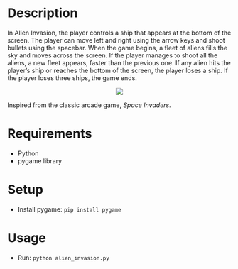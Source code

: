 # Description
In Alien Invasion, the player controls a ship that appears at the bottom of the screen. The player can move left and right using the arrow keys and shoot bullets using the spacebar. When the game begins, a fleet of aliens fills the sky and moves across the screen. If the player manages to shoot all the aliens, a new fleet appears, faster than the previous one. If any alien hits the player’s ship or reaches the bottom of the screen, the player loses a ship. If the player loses three ships, the game ends.
<p align="center"> <img src="https://github.com/dhairyapatel1506/alien-invasion/assets/101339040/7af3c799-3411-45f9-b407-d71f0e8f803f"> </p>

Inspired from the classic arcade game, _Space Invaders_.

# Requirements
- Python
- pygame library

# Setup
- Install pygame: ```pip install pygame```

# Usage
- Run: ```python alien_invasion.py```
